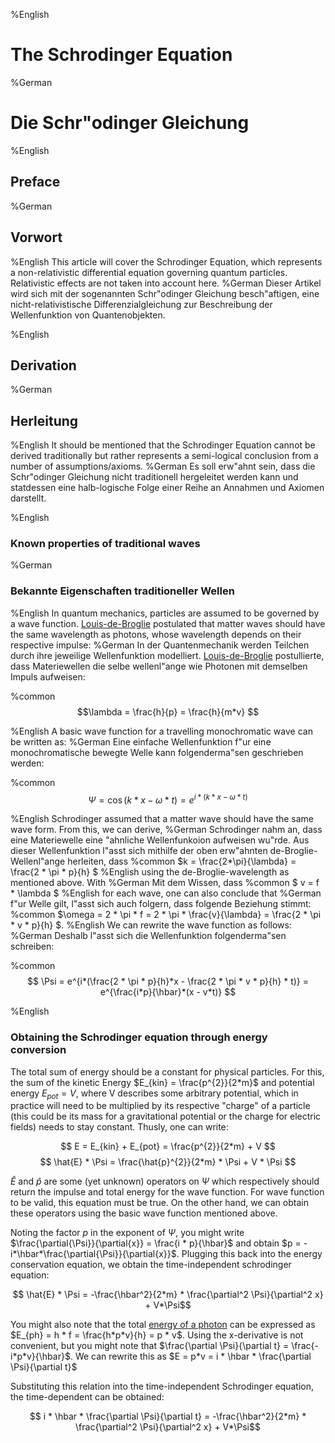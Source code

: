 %English
# The Schrodinger Equation
%German
# Die Schr"odinger Gleichung

%English
## Preface
%German
## Vorwort

%English
This article will cover the Schrodinger Equation, which represents a non-relativistic differential equation governing
quantum particles. Relativistic effects are not taken into account here.
%German
Dieser Artikel wird sich mit der sogenannten Schr"odinger Gleichung besch"aftigen, eine nicht-relativistische
Differenzialgleichung zur Beschreibung der Wellenfunktion von Quantenobjekten.

%English
## Derivation
%German
## Herleitung

%English
It should be mentioned that the Schrodinger Equation cannot be derived traditionally but rather represents a
semi-logical conclusion from a number of assumptions/axioms.
%German
Es soll erw"ahnt sein, dass die Schr"odinger Gleichung nicht traditionell hergeleitet werden kann und statdessen eine
halb-logische Folge einer Reihe an Annahmen und Axiomen darstellt.

%English
### Known properties of traditional waves
%German
### Bekannte Eigenschaften traditioneller Wellen

%English
In quantum mechanics, particles are assumed to be governed by a wave function.
[Louis-de-Broglie](https://de.wikipedia.org/wiki/Louis_de_Broglie) postulated that matter waves should have the same
wavelength as photons, whose wavelength depends on their respective impulse:
%German
In der Quantenmechanik werden Teilchen durch ihre jeweilige Wellenfunktion modelliert.
[Louis-de-Broglie](https://de.wikipedia.org/wiki/Louis_de_Broglie) postullierte, dass Materiewellen die selbe
wellenl"ange wie Photonen mit demselben Impuls aufweisen:

%common
$$\lambda = \frac{h}{p} = \frac{h}{m*v} $$

%English
A basic wave function for a travelling monochromatic wave can be written as:
%German
Eine einfache Wellenfunktion f"ur eine monochromatische bewegte Welle kann folgenderma"sen geschrieben werden:

%common
$$ \Psi = \cos(k*x - \omega * t) = e^{i*(k*x - \omega * t)} $$

%English
Schrodinger assumed that a matter wave should have the same wave form. From this, we can derive,
%German
Schrodinger nahm an, dass eine Materiewelle eine "ahnliche Wellenfunkoion aufweisen wu"rde. Aus dieser Wellenfunktion
l"asst sich mithilfe der oben erw"ahnten de-Broglie-Wellenl"ange herleiten, dass
%common
$k = \frac{2*\pi}{\lambda} = \frac{2 * \pi * p}{h} $
%English
using the de-Broglie-wavelength as mentioned above. With
%German
Mit dem Wissen, dass
%common
$ v = f * \lambda $
%English
for each wave, one can also conclude that
%German
f"ur Welle gilt, l"asst sich auch folgern, dass folgende Beziehung stimmt:
%common
$\omega = 2 * \pi * f = 2 * \pi * \frac{v}{\lambda} = \frac{2 * \pi * v * p}{h} $.
%English
We can rewrite the wave function as follows:
%German
Deshalb l"asst sich die Wellenfunktion folgenderma"sen schreiben:

%common
$$ \Psi = e^{i*(\frac{2 * \pi * p}{h}*x - \frac{2 * \pi * v * p}{h} * t)} = e^{\frac{i*p}{\hbar}*(x - v*t)} $$

%English
### Obtaining the Schrodinger equation through energy conversion

The total sum of energy should be a constant for physical particles. For this,
the sum of the kinetic Energy $E_{kin} = \frac{p^{2}}{2*m}$ and potential energy $E_{pot} = V$, where V describes some
arbitrary potential, which in practice will need to be multiplied by its respective "charge" of a particle (this could
be its mass for a gravitational potential or the charge for electric fields) needs to stay constant. Thusly, one can
write:

$$ E = E_{kin} + E_{pot} = \frac{p^{2}}{2*m} + V $$
$$ \hat{E} * \Psi = \frac{\hat{p}^{2}}{2*m} * \Psi + V * \Psi $$

$\hat{E}$ and $\hat{p}$ are some (yet unknown) operators on $\Psi$ which respectively should return the impulse and
total energy for the wave function. For wave function to be valid, this equation must be true. On the other hand, we can
obtain these operators using the basic wave function mentioned above.

Noting the factor $p$ in the exponent of $\Psi$, you might write $\frac{\partial{\Psi}}{\partial{x}} = \frac{i *
p}{\hbar}$ and obtain $p = -i*\hbar*\frac{\partial{\Psi}}{\partial{x}}$. Plugging this back into the energy conservation
equation, we obtain the time-independent schrodinger equation:

$$ \hat{E} * \Psi = -\frac{\hbar^2}{2*m} * \frac{\partial^2 \Psi}{\partial^2 x} + V*\Psi$$

You might also note that the total [energy of a photon](https://en.wikipedia.org/wiki/Photon_energy) can be expressed as
$E_{ph} = h * f = \frac{h*p*v}{h} = p * v$. Using the x-derivative is not convenient, but you might note that
$\frac{\partial \Psi}{\partial t} = \frac{-i*p*v}{\hbar}$. We can rewrite this as $E = p*v = i * \hbar * \frac{\partial
\Psi}{\partial t}$

Substituting this relation into the time-independent Schrodinger equation, the time-dependent can be obtained:

$$ i * \hbar * \frac{\partial \Psi}{\partial t} = -\frac{\hbar^2}{2*m} * \frac{\partial^2 \Psi}{\partial^2 x} + V*\Psi$$
